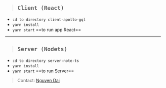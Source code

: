 > ## `Client (React)`
* `cd to directory client-apollo-gql`
* `yarn install`
* `yarn start` ==to run app React==

---

> ## `Server (Nodets)`
* `cd to directory server-note-ts`
* `yarn install`
* `yarn start` ==to run Server==

> Contact: [Nguyen Dai](http://nguyendai.me "Welcome")
